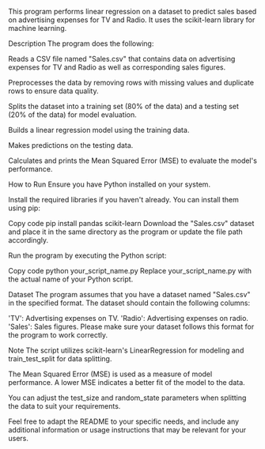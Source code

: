 This program performs linear regression on a dataset to predict sales based on advertising expenses for TV and Radio. It uses the scikit-learn library for machine learning.

Description
The program does the following:

Reads a CSV file named "Sales.csv" that contains data on advertising expenses for TV and Radio as well as corresponding sales figures.

Preprocesses the data by removing rows with missing values and duplicate rows to ensure data quality.

Splits the dataset into a training set (80% of the data) and a testing set (20% of the data) for model evaluation.

Builds a linear regression model using the training data.

Makes predictions on the testing data.

Calculates and prints the Mean Squared Error (MSE) to evaluate the model's performance.

How to Run
Ensure you have Python installed on your system.

Install the required libraries if you haven't already. You can install them using pip:

Copy code
pip install pandas scikit-learn
Download the "Sales.csv" dataset and place it in the same directory as the program or update the file path accordingly.

Run the program by executing the Python script:

Copy code
python your_script_name.py
Replace your_script_name.py with the actual name of your Python script.

Dataset
The program assumes that you have a dataset named "Sales.csv" in the specified format. The dataset should contain the following columns:

'TV': Advertising expenses on TV.
'Radio': Advertising expenses on radio.
'Sales': Sales figures.
Please make sure your dataset follows this format for the program to work correctly.

Note
The script utilizes scikit-learn's LinearRegression for modeling and train_test_split for data splitting.

The Mean Squared Error (MSE) is used as a measure of model performance. A lower MSE indicates a better fit of the model to the data.

You can adjust the test_size and random_state parameters when splitting the data to suit your requirements.

Feel free to adapt the README to your specific needs, and include any additional information or usage instructions that may be relevant for your users.




